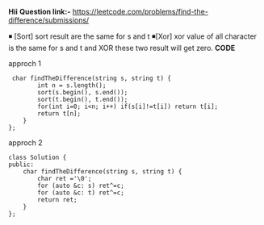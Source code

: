 **Hii**
**Question link:-** https://leetcode.com/problems/find-the-difference/submissions/

◾ [Sort] sort result are the same for s and t
◾[Xor] xor value of all character is the same for s and t and XOR these two result will get zero.
**CODE**



approch 1
```
 char findTheDifference(string s, string t) {
        int n = s.length();
        sort(s.begin(), s.end());
        sort(t.begin(), t.end());
        for(int i=0; i<n; i++) if(s[i]!=t[i]) return t[i];
        return t[n];
    }
};
```

approch 2
```
class Solution {
public:
    char findTheDifference(string s, string t) {
        char ret ='\0';
        for (auto &c: s) ret^=c;
        for (auto &c: t) ret^=c;
        return ret;
    }
};
```
